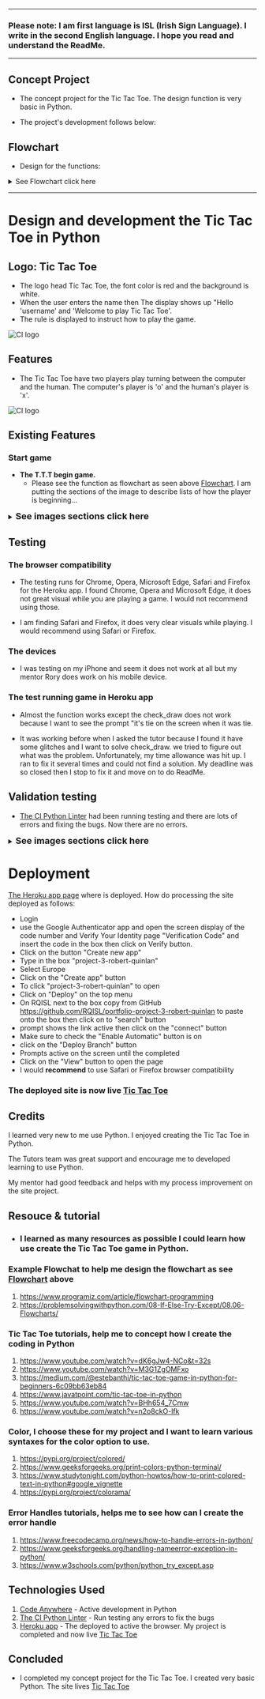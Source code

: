 
-------------------------------------------------------------------------------------------------------
### Please note: I am first language is ISL (Irish Sign Language). I write in the second English language. I hope you read and understand the ReadMe.
-------------------------------------------------------------------------------------------------------

## Concept Project

* The concept project for the Tic Tac Toe. The design function is very basic in Python.

- The project's development follows below:

## Flowchart 
* Design for the functions:
<details>
<summary>See Flowchart click here</summary>
<img src="assets/images/Flowchart_Tic_Tac_Toe_part_1.jpg" alt=" design the flowchart for Tic Tac Toe">
<br>
<img src="assets/images/Flowchart_Tic_Tac_Toe_part_2.jpg" alt=" design the flowchart for Tic Tac Toe">
</details>

-------------------------------------------------------------------------------------------------------
# Design and development the Tic Tac Toe in Python

## Logo: Tic Tac Toe
- The logo head Tic Tac Toe, the font color is red and the background is white.
- When the user enters the name then The display shows up "Hello 'username' and 'Welcome to play Tic Tac Toe'.
- The rule is displayed to instruct how to play the game. 

![CI logo](assets/images/Logo_welcome_rule.png)

Features
-------------
* The Tic Tac Toe have two players play turning between the computer and the human. The computer's player is 'o' and the human's player is 'x'. 

![CI logo](assets/images/Project_3_mockup_responsive_screen.png)

Existing Features
-----------------------
### Start game

* <strong>The T.T.T begin game.</strong> 
  - Please see the function as flowchart as seen above [Flowchart](#flowchart). I am putting the sections of the image to describe lists of how the player is beginning... 

<details>
<summary><strong style="font-size:18px">See images sections click here</strong></summary>

## Ask the user to enter the name
<br>
  <img src="assets/images/Ask_user_name.png" alt="Screenshot show to ask the user enter the name before starting Tic Tac Toe game">
<br>

## Start game
<br>
  <img src="assets/images/Start_game.png" alt="Screenshot show begins the Tic Tac Toe game">
<br>

## Ask the user to press the number between 1 and 9
<br>

  <img src="assets/images/Press_number.png" alt="Screenshot show to ask the user entry pick the numbers">
<br>

## The human player's winner by 'x'
<br>

  <img src="assets/images/Ask_play_again.png" alt="Screenshot show who is winner by 'x'">
<br>

## The computer player's winner by 'o'
<br>

  <img src="assets/images/Computer_winner.png" alt="Screenshot show who is winner by 'o'">
<br>

## The tie 
<br>

  <img src="assets/images/Problem_tie.png" alt="Screenshot show the tie!">
<br>

## Ask the user to play again either typing 'yes' or 'no'
<br>

  <img src="assets/images/Ask_play_again.png" alt="Screenshot show to ask the user entry yes or no">
<br>

## The human player types "yes" then the computer's player will start at the first and then turn the human player to continue...
<br>

  <img src="assets/images/Turn_Computer_player.png" alt="Screenshot show to ask user type 'yes' or 'no'">
<br>

## Error handlers
  - Over 9 numbers show up as an error

  <img src="assets/images/Error_over_9.png" alt="Screenshot show, the error handle to ask user to use number between 1 and 9">

  - letter error, to ask the user to enter the number between 1 and 9

  <img src="assets/images/Error_letter.png" alt="Screenshot show, the error handle to ask user to use number between 1 and 9">

  - Error shows up the player takes either 'x' or 'o'

  <img src="assets/images/Player_taken.png" alt="Screenshot show, the error handler to ask the user that the player have taken">

  - Error shows up, ask the user to type 'yes' or 'no'

  <img src="assets/images/Error_yes_or_no.png" alt="Screenshot show, the error handler to ask a user to type 'yes' or 'no'">

## Ask the user, the human player type 'no' and the display show up to say "Goodbye! Come back to play again :)"
<br>

  <img src="assets/images/End_game.png" alt="Screenshot show, the user type 'no' to say 'Goodbye!, Come back to play again'">
<br>

</details> 

## Testing 

### The browser compatibility
* The testing runs for Chrome, Opera, Microsoft Edge, Safari and Firefox for the Heroku app. I found Chrome, Opera and Microsoft Edge, it does not great visual while you are playing a game. I would not recommend using those.

* I am finding Safari and Firefox, it does very clear visuals while playing. I would recommend using Safari or Firefox.

### The devices

* I was testing on my iPhone and seem it does not work at all but my mentor Rory does work on his mobile device.

### The test running game in Heroku app

* Almost the function works except the check_draw does not work because I want to see the prompt "it's tie on the screen when it was tie. 

* It was working before when I asked the tutor because I found it have some glitches and I want to solve check_draw. we tried to figure out what was the problem. Unfortunately, my time allowance was hit up. I ran to fix it several times and could not find a solution. My deadline was so closed then I stop to fix it and move on to do ReadMe. 

## Validation testing

* [The CI Python Linter](https://pep8ci.herokuapp.com/#) had been running testing and there are lots of errors and fixing the bugs. Now there are no errors.

<details>
<summary><strong style="font-size:18px">See images sections click here</strong></summary>

## lot of the errors
<br>
  <img src="assets/images/Show_Errors_CI_Python_liner.png" alt="Screenshot show the website called 'CI Python linter, display a lot of errors">
<br>

## Last Error
<br>
  <img src="assets/images/Last_Error_CI_Python_liner.png" alt="Screenshot show the website called 'CI Python linter, less the errors">
<br>

## No Error
<br>

  <img src="assets/images/No_Error_CI_liner.png" alt="Screenshot show the website called 'CI Python linter, all clear the errors">
<br>

</details> 

# Deployment

[The Heroku app page](https://www.heroku.com/) where is deployed. How do processing the site deployed as follows:

* Login 
* use the Google Authenticator app and open the screen display of the code number 
and Verify Your Identity page "Verification Code" and insert the code in the box 
then click on Verify button. 
* Click on the button "Create new app" 
* Type in the box "project-3-robert-quinlan"
* Select Europe
* Click on the "Create app" button
* To click "project-3-robert-quinlan" to open
* Click on "Deploy" on the top menu
* On RQISL next to the box copy from GitHub <https://github.com/RQISL/portfolio-project-3-robert-quinlan> to paste onto the box then click on to "search" button 
* prompt shows the link active then click on the "connect" button
* Make sure to check the "Enable Automatic" button is on
* click on the "Deploy Branch" button
* Prompts active on the screen until the completed
* Click on the "View" button to open the page
* I would <strong>recommend</strong> to use Safari or Firefox browser compatibility

### The deployed site is now live [Tic Tac Toe](https://project-3-robert-quinlan.herokuapp.com/)

## Credits

I learned very new to me use Python. I enjoyed creating the Tic Tac Toe in Python.

The Tutors team was great support and encourage me to developed learning to use Python.

My mentor had good feedback and helps with my process improvement on the site project. 

## Resouce & tutorial
* ### I learned as many resources as possible I could learn how use create the Tic Tac Toe game in Python.

### Example Flowchat to help me design the flowchart as see [Flowchart](#flowchart) above

1) <https://www.programiz.com/article/flowchart-programming>
2) <https://problemsolvingwithpython.com/08-If-Else-Try-Except/08.06-Flowcharts/>

### Tic Tac Toe tutorials, help me to concept how I create the coding in Python

1) <https://www.youtube.com/watch?v=dK6gJw4-NCo&t=32s>
2) <https://www.youtube.com/watch?v=M3G1ZgOMFxo>
3) <https://medium.com/@estebanthi/tic-tac-toe-game-in-python-for-beginners-6c09bb63eb84>
4) <https://www.javatpoint.com/tic-tac-toe-in-python>
5) <https://www.youtube.com/watch?v=BHh654_7Cmw>
6) <https://www.youtube.com/watch?v=n2o8ckO-lfk>

### Color, I choose these for my project and I want to learn various syntaxes for the color option to use.

1) <https://pypi.org/project/colored/> 
2) <https://www.geeksforgeeks.org/print-colors-python-terminal/> 
3) <https://www.studytonight.com/python-howtos/how-to-print-colored-text-in-python#google_vignette>
4) <https://pypi.org/project/colorama/>

### Error Handles tutorials, helps me to see how can I create the error handle
1) <https://www.freecodecamp.org/news/how-to-handle-errors-in-python/>
2) <https://www.geeksforgeeks.org/handling-nameerror-exception-in-python/>
3) <https://www.w3schools.com/python/python_try_except.asp>  



## Technologies Used

1) [Code Anywhere](https://app.codeanywhere.com/) - Active development in Python
2) [The CI Python Linter](https://pep8ci.herokuapp.com/#) - Run testing any errors to fix the bugs
3) [Heroku app](https://www.heroku.com/) - The deployed to active the browser. My project is completed and now live [Tic Tac Toe](https://project-3-robert-quinlan.herokuapp.com/) 


## Concluded 

* I completed my concept project for the Tic Tac Toe. I created very basic Python. The site lives [Tic Tac Toe](https://project-3-robert-quinlan.herokuapp.com/) 